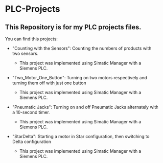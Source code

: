 # PLC-Projects
## This Repository is for my PLC projects files.

You can find this projects:

+ "Counting with the Sensors": Counting the numbers of products with two sensors. 
  + This project was implemented using Simatic Manager with a Siemens PLC.

+ "Two_Motor_One_Button": Turning on two motors respectively and turning them off with just one button 
  + This project was implemented using Simatic Manager with a Siemens PLC.
  
+ "Pneumatic Jacks": Turning on and off Pneumatic Jacks alternately with a 10-second timer.
  + This project was implemented using Simatic Manager with a Siemens PLC.

+ "StarDelta": Starting a motor in Star configuration, then switching to Delta configuration
  + This project was implemented using Simatic Manager with a Siemens PLC.


